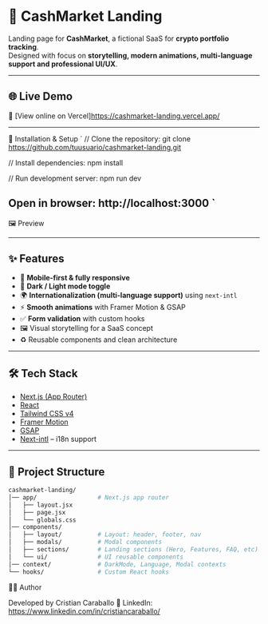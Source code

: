 # 🚀 CashMarket Landing

Landing page for **CashMarket**, a fictional SaaS for **crypto portfolio tracking**.  
Designed with focus on **storytelling, modern animations, multi-language support and professional UI/UX**.

---

## 🌐 Live Demo

🔗 [View online on Vercel]https://cashmarket-landing.vercel.app/

---

🚀 Installation & Setup
`
// Clone the repository:
git clone https://github.com/tuusuario/cashmarket-landing.git

// Install dependencies:
npm install

// Run development server:
npm run dev

Open in browser:
http://localhost:3000
`
---

🖼️ Preview

---

## ✨ Features

- 📱 **Mobile-first & fully responsive**
- 🌙 **Dark / Light mode toggle**
- 🌍 **Internationalization (multi-language support)** using `next-intl`
- ⚡ **Smooth animations** with Framer Motion & GSAP
- ✅ **Form validation** with custom hooks
- 🖼️ Visual storytelling for a SaaS concept
- ♻️ Reusable components and clean architecture

---

## 🛠️ Tech Stack

- [Next.js (App Router)](https://nextjs.org/)
- [React](https://react.dev/)
- [Tailwind CSS v4](https://tailwindcss.com/)
- [Framer Motion](https://www.framer.com/motion/)
- [GSAP](https://greensock.com/gsap/)
- [Next-intl](https://next-intl-docs.vercel.app/) – i18n support

---

## 📂 Project Structure

```bash
cashmarket-landing/
│── app/                 # Next.js app router
│   ├── layout.jsx
│   ├── page.jsx
│   └── globals.css
│── components/
│   ├── layout/          # Layout: header, footer, nav
│   ├── modals/          # Modal components
│   ├── sections/        # Landing sections (Hero, Features, FAQ, etc)
│   └── ui/              # UI reusable components
│── context/             # DarkMode, Language, Modal contexts
└── hooks/               # Custom React hooks

```

👨‍💻 Author

Developed by Cristian Caraballo
💼 LinkedIn: https://www.linkedin.com/in/cristiancaraballo/
